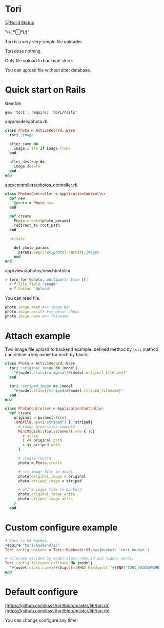Tori
===

[![Build Status](https://travis-ci.org/ksss/tori.svg?branch=master)](https://travis-ci.org/ksss/tori)

"(\\( ⁰⊖⁰)/)"

Tori is a very very simple file uploader.

Tori dose nothing.

Only file upload to backend store.

You can upload file without alter database.

# Quick start on Rails

Gemfile

```
gem 'tori', require: 'tori/rails'
```

app/models/photo.rb

```ruby
class Photo < ActiveRecord::Base
  tori :image

  after_save do
    image.write if image.from?
  end

  after_destroy do
    image.delete
  end
end
```

app/controllers/photos_controller.rb

```ruby
class PhotosController < ApplicationController
  def new
    @photo = Photo.new
  end

  def create
    Photo.create(photo_params)
    redirect_to root_path
  end

  private

    def photo_params
      params.require(:photo).permit(:image)
    end
end
```

app/views/photos/new.html.slim

```ruby
= form_for @photo, multipart: true |f|
  = f.file_field 'image'
  = f.button 'Upload'
```

You can read file.

```ruby
photo.image.read #=> image bin
photo.image.exist? #=> exist check
photo.image.name #=> filename
```

# Attach example

Two image file upload to backend example.
defined method by `tori` method can define a key name for each by block.

```ruby
class Photo < ActiveRecord::Base
  tori :original_image do |model|
    "#{model.class}/original/#{model.original_filename}"
  end

  tori :striped_image do |model|
    "#{model.class}/striped/#{model.striped_filename}"
  end
end

class PhotoController < ApplicationController
  def create
    original = params[:file]
    Tempfile.open("striped") { |striped|
      # image processing example
      MiniMagick::Tool::Convert.new { |c|
        c.strip
        c << original.path
        c << striped.path
      }

      # create record
      photo = Photo.create

      # set image file to model
      photo.original_image = original
      photo.striped_image = striped

      # write image file to backend
      photo.original_image.write
      photo.striped_image.write
    }
  end
```


# Custom configure example

```ruby
# Save to S3 bucket.
require 'tori/backend/s3'
Tori.config.backend = Tori::Backend::S3.new(bucket: 'tori_bucket')

# Filename decided by model.class.name,id and hidden words.
Tori.config.filename_callback do |model|
  "#{model.class.name}/#{Digest::SHA1.hexdigest "#{ENV["TORI_MAGICKWORD"]}/#{model.id}"}"
end
```

# Default configure

[https://github.com/ksss/tori/blob/master/lib/tori.rb](https://github.com/ksss/tori/blob/master/lib/tori.rb)

You can change configure any time.
